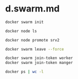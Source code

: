 # d.swarm.md

```bash
docker swarm init
```
```bash
docker node ls
```
```bash
docker node promote srv2
```
```bash
docker swarm leave --force
```
```bash
docker swarm join-token worker
docker swarm join-token manger
```
```bash
docker ps | wc -l
```
